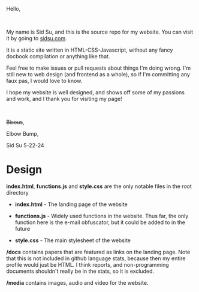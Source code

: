Hello,

<br>

My name is Sid Su, and this is the source repo for my website. You can visit it
by going to [sidsu.com](https://www.sidsu.com).

It is a static site written in HTML-CSS-Javascript, without any fancy docbook
compilation or anything like that.

Feel free to make issues or pull requests about things I'm doing wrong. I'm
still new to web design (and frontend as a whole), so if I'm committing any faux
pas, I would love to know.

I hope my website is well designed, and shows off some of my passions and work,
and I thank you for visiting my page!

<br>

~~Bisous~~,

Elbow Bump,

Sid Su 5-22-24

# Design

**index.html**, **functions.js** and **style.css** are the only notable files
in the root directory

* **index.html** - The landing page of the website

* **functions.js** - Widely used functions in the website. Thus far, the only
  function here is the e-mail obfuscator, but it could be added to in the
  future

* **style.css** - The main stylesheet of the website

**/docs** contains papers that are featured as links on the landing page. Note
that this is not included in github language stats, because then my entire
profile would just be HTML. I think reports, and non-programming documents
shouldn't really be in the stats, so it is excluded.

**/media** contains images, audio and video for the website.